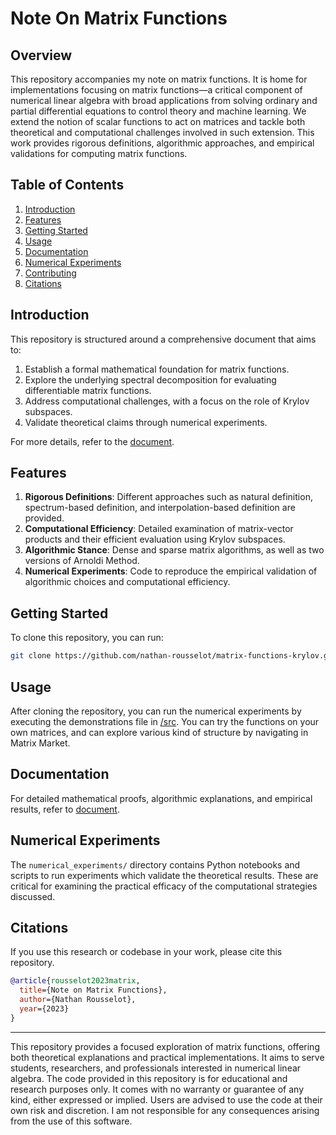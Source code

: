 # Note On Matrix Functions

## Overview

This repository accompanies my note on matrix functions. It is home for implementations focusing on matrix functions—a critical component of numerical linear algebra with broad applications from solving ordinary and partial differential equations to control theory and machine learning. We extend the notion of scalar functions to act on matrices and tackle both theoretical and computational challenges involved in such extension. This work provides rigorous definitions, algorithmic approaches, and empirical validations for computing matrix functions.

## Table of Contents

1. [Introduction](#introduction)
2. [Features](#features)
3. [Getting Started](#getting-started)
4. [Usage](#usage)
5. [Documentation](#documentation)
6. [Numerical Experiments](#numerical-experiments)
7. [Contributing](#contributing)
8. [Citations](#citations)

## Introduction

This repository is structured around a comprehensive document that aims to:

1. Establish a formal mathematical foundation for matrix functions.
2. Explore the underlying spectral decomposition for evaluating differentiable matrix functions.
3. Address computational challenges, with a focus on the role of Krylov subspaces.
4. Validate theoretical claims through numerical experiments.

For more details, refer to the [document](./paper/matrix-functions.pdf).

## Features

1. **Rigorous Definitions**: Different approaches such as natural definition, spectrum-based definition, and interpolation-based definition are provided.
2. **Computational Efficiency**: Detailed examination of matrix-vector products and their efficient evaluation using Krylov subspaces.
3. **Algorithmic Stance**: Dense and sparse matrix algorithms, as well as two versions of Arnoldi Method.
4. **Numerical Experiments**: Code to reproduce the empirical validation of algorithmic choices and computational efficiency.

## Getting Started

To clone this repository, you can run:

```bash
git clone https://github.com/nathan-rousselot/matrix-functions-krylov.git
```

## Usage

After cloning the repository, you can run the numerical experiments by executing the demonstrations file in [/src](./src/). You can try the functions on your own matrices, and can explore various kind of structure by navigating in Matrix Market.

## Documentation

For detailed mathematical proofs, algorithmic explanations, and empirical results, refer to [document](./paper/matrix-functions.pdf).

## Numerical Experiments

The `numerical_experiments/` directory contains Python notebooks and scripts to run experiments which validate the theoretical results. These are critical for examining the practical efficacy of the computational strategies discussed.


## Citations

If you use this research or codebase in your work, please cite this repository.

```bibtex
@article{rousselot2023matrix,
  title={Note on Matrix Functions},
  author={Nathan Rousselot},
  year={2023}
}
```

---

This repository provides a focused exploration of matrix functions, offering both theoretical explanations and practical implementations. It aims to serve students, researchers, and professionals interested in numerical linear algebra. The code provided in this repository is for educational and research purposes only. It comes with no warranty or guarantee of any kind, either expressed or implied. Users are advised to use the code at their own risk and discretion. I am not responsible for any consequences arising from the use of this software.
